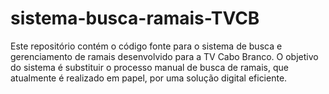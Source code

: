 # sistema-busca-ramais-TVCB
Este repositório contém o código fonte para o sistema de busca e gerenciamento de ramais desenvolvido para a TV Cabo Branco. O objetivo do sistema é substituir o processo manual de busca de ramais, que atualmente é realizado em papel, por uma solução digital eficiente. 
